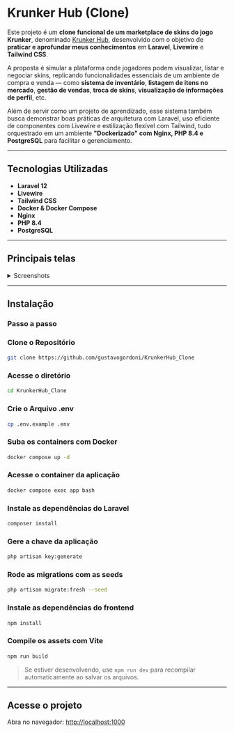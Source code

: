 # Krunker Hub (Clone)

Este projeto é um **clone funcional de um marketplace de skins do jogo Krunker**, denominado [Krunker Hub](https://krunker.io/social.html), desenvolvido com o objetivo de **praticar e aprofundar meus conhecimentos** em **Laravel**, **Livewire** e **Tailwind CSS**.

A proposta é simular a plataforma onde jogadores podem visualizar, listar e negociar skins, replicando funcionalidades essenciais de um ambiente de compra e venda — como **sistema de inventário**, **listagem de itens no mercado**, **gestão de vendas**, **troca de skins**, **visualização de informações de perfil**, etc.

Além de servir como um projeto de aprendizado, esse sistema também busca demonstrar boas práticas de arquitetura com Laravel, uso eficiente de componentes com Livewire e estilização flexível com Tailwind, tudo orquestrado em um ambiente **"Dockerizado" com Nginx, PHP 8.4 e PostgreSQL** para facilitar o gerenciamento.

---

## Tecnologias Utilizadas

-   **Laravel 12**
-   **Livewire**
-   **Tailwind CSS**
-   **Docker & Docker Compose**
-   **Nginx**
-   **PHP 8.4**
-   **PostgreSQL**

---

## Principais telas

<details>
<summary>Screenshots</summary>
<br />
    <h3 align="center">Market</h3>
    <div align="center"><img src="public/images/market.png" /></div>
    <br />
    <h3 align="center">Inventory</h3>
    <div align="center"><img src="public/images/inventory.png" /></div>    
    <br />
    <h3 align="center">My Sales</h3>
    <div align="center"><img src="public/images/my-sales.png" /></div>    
    <br />
    <h3 align="center">Item Details</h3>
    <div align="center"><img src="public/images/item-detail.png" /></div>
    <br />
    <h3 align="center">Search Modal</h3>
    <div align="center"><img src="public/images/search.png" /></div>    
    <br />
    <h3 align="center">Profile</h3>
    <div align="center"><img src="public/images/profile.png" /></div>
    
</details>

---

## Instalação

### Passo a passo

### Clone o Repositório

```sh
git clone https://github.com/gustavogordoni/KrunkerHub_Clone
```

### Acesse o diretório

```sh
cd KrunkerHub_Clone
```

### Crie o Arquivo .env

```sh
cp .env.example .env
```

### Suba os containers com Docker

```sh
docker compose up -d
```

### Acesse o container da aplicação

```sh
docker compose exec app bash
```

### Instale as dependências do Laravel

```sh
composer install
```

### Gere a chave da aplicação

```sh
php artisan key:generate
```

### Rode as migrations com as seeds

```sh
php artisan migrate:fresh --seed
```

<!--
### Rode as seeds
```sh
php artisan db:seed
```
-->

### Instale as dependências do frontend

```sh
npm install
```

### Compile os assets com Vite

```sh
npm run build
```

> Se estiver desenvolvendo, use `npm run dev` para recompilar automaticamente ao salvar os arquivos.

---

## Acesse o projeto

Abra no navegador: [http://localhost:1000](http://localhost:1000)
